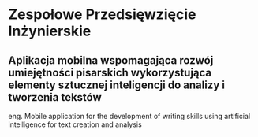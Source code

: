 # Zespołowe Przedsięwzięcie Inżynierskie
## Aplikacja mobilna wspomagająca rozwój umiejętności pisarskich wykorzystująca elementy sztucznej inteligencji do analizy i tworzenia tekstów 
eng. Mobile application for the development of writing skills using artificial intelligence for text creation and analysis
